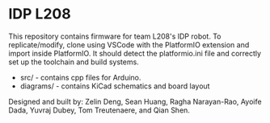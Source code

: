 # IDP L208
This repository contains firmware for team L208's IDP robot. 
To replicate/modify, clone using VSCode with the PlatformIO extension and import inside PlatformIO. It should detect the platformio.ini file and correctly set up the toolchain and build systems.

- src/ - contains cpp files for Arduino.
- diagrams/ - contains KiCad schematics and board layout

Designed and built by:
Zelin Deng, Sean Huang, Ragha Narayan-Rao, Ayoife Dada, Yuvraj Dubey, Tom Treutenaere, and Qian Shen.
